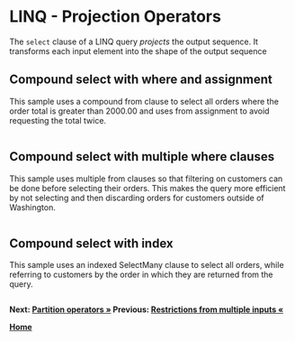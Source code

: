 # LINQ - Projection Operators

The `select` clause of a LINQ query *projects* the output sequence. It transforms each input element into the shape of the output sequence

## Compound select with where and assignment

This sample uses a compound from clause to select all orders where the order total is greater than 2000.00 and uses from assignment to avoid requesting the total twice.


``` cs --region select-many-assignment --source-file ../src/Projections.cs --project ../src/Try101LinqSamples.csproj
```

## Compound select with multiple where clauses

This sample uses multiple from clauses so that filtering on customers can be done before selecting their orders. This makes the query more efficient by not selecting and then discarding orders for customers outside of Washington.

``` cs --region multiple-where-clauses --source-file ../src/Projections.cs --project ../src/Try101LinqSamples.csproj
```

## Compound select with index

This sample uses an indexed SelectMany clause to select all orders, while referring to customers by the order in which they are returned from the query.

``` cs --region indexed-select-many --source-file ../src/Projections.cs --project ../src/Try101LinqSamples.csproj
```

**Next: [Partition operators  &raquo;](./partitions.md) Previous: [Restrictions from multiple inputs &laquo;](./projections-4.md)**

**[Home](../README.md)**
